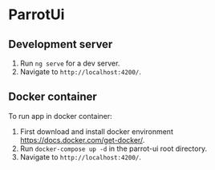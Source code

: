 # ParrotUi

## Development server

1. Run `ng serve` for a dev server. 
2. Navigate to `http://localhost:4200/`.

## Docker container

To run app in docker container:
1. First download and install docker environment https://docs.docker.com/get-docker/.
2. Run ```docker-compose up -d``` in the parrot-ui root directory.
3. Navigate to `http://localhost:4200/`.

